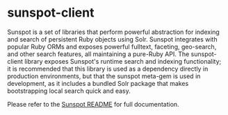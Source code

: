 # sunspot-client #

Sunspot is a set of libraries that perform powerful abstraction for indexing and
search of persistent Ruby objects using Solr. Sunspot integrates with popular
Ruby ORMs and exposes powerful fulltext, faceting, geo-search, and other search
features, all maintaining a pure-Ruby API. The sunspot-client library exposes
Sunspot's runtime search and indexing functionality; it is recommended that this
library is used as a dependency directly in production environments, but that
the sunspot meta-gem is used in development, as it includes a bundled Solr
package that makes bootstrapping local search quick and easy.

Please refer to the [Sunspot README](http://github.com/outoftime/sunspot) for
full documentation.
